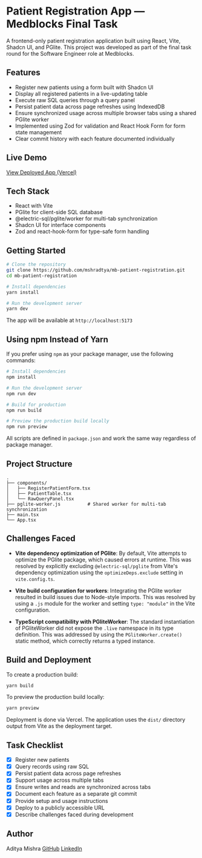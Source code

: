 # Patient Registration App — Medblocks Final Task

A frontend-only patient registration application built using React, Vite, Shadcn UI, and PGlite. This project was developed as part of the final task round for the Software Engineer role at Medblocks.

## Features

- Register new patients using a form built with Shadcn UI
- Display all registered patients in a live-updating table
- Execute raw SQL queries through a query panel
- Persist patient data across page refreshes using IndexedDB
- Ensure synchronized usage across multiple browser tabs using a shared PGlite worker
- Implemented using Zod for validation and React Hook Form for form state management
- Clear commit history with each feature documented individually

## Live Demo

[View Deployed App (Vercel)](https://mb-patient-registration.vercel.app/)

## Tech Stack

- React with Vite
- PGlite for client-side SQL database
- @electric-sql/pglite/worker for multi-tab synchronization
- Shadcn UI for interface components
- Zod and react-hook-form for type-safe form handling

## Getting Started

```bash
# Clone the repository
git clone https://github.com/mshradtya/mb-patient-registration.git
cd mb-patient-registration

# Install dependencies
yarn install

# Run the development server
yarn dev
```

The app will be available at `http://localhost:5173`

## Using npm Instead of Yarn

If you prefer using `npm` as your package manager, use the following commands:

```bash
# Install dependencies
npm install

# Run the development server
npm run dev

# Build for production
npm run build

# Preview the production build locally
npm run preview
```

All scripts are defined in `package.json` and work the same way regardless of package manager.

## Project Structure

```
.
├── components/
│   ├── RegisterPatientForm.tsx
│   ├── PatientTable.tsx
│   └── RawQueryPanel.tsx
├── pglite-worker.js          # Shared worker for multi-tab synchronization
├── main.tsx
└── App.tsx
```

## Challenges Faced

- **Vite dependency optimization of PGlite**: By default, Vite attempts to optimize the PGlite package, which caused errors at runtime. This was resolved by explicitly excluding `@electric-sql/pglite` from Vite's dependency optimization using the `optimizeDeps.exclude` setting in `vite.config.ts`.

* **Vite build configuration for workers**: Integrating the PGlite worker resulted in build issues due to Node-style imports. This was resolved by using a `.js` module for the worker and setting `type: "module"` in the Vite configuration.

* **TypeScript compatibility with PGliteWorker**: The standard instantiation of PGliteWorker did not expose the `.live` namespace in its type definition. This was addressed by using the `PGliteWorker.create()` static method, which correctly returns a typed instance.

## Build and Deployment

To create a production build:

```bash
yarn build
```

To preview the production build locally:

```bash
yarn preview
```

Deployment is done via Vercel. The application uses the `dist/` directory output from Vite as the deployment target.

## Task Checklist

- [x] Register new patients
- [x] Query records using raw SQL
- [x] Persist patient data across page refreshes
- [x] Support usage across multiple tabs
- [x] Ensure writes and reads are synchronized across tabs
- [x] Document each feature as a separate git commit
- [x] Provide setup and usage instructions
- [x] Deploy to a publicly accessible URL
- [x] Describe challenges faced during development

## Author

Aditya Mishra
[GitHub](https://github.com/mshradtya)
[LinkedIn](https://linkedin.com/in/mshradtya)
